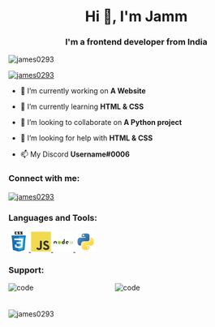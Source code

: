 <h1 align="center">Hi 👋, I'm Jamm</h1>
<h3 align="center">I'm a frontend developer from India</h3>

<p align="left"> <img src="https://komarev.com/ghpvc/?username=james0293&label=Profile%20views&color=0e75b6&style=flat" alt="james0293" /> </p>

<p align="left"> <a href="https://github.com/ryo-ma/github-profile-trophy"><img src="https://github-profile-trophy.vercel.app/?username=james0293" alt="james0293" /></a> </p>

- 🔭 I’m currently working on **A Website**

- 🌱 I’m currently learning **HTML & CSS**

- 👯 I’m looking to collaborate on **A Python project**

- 🤝 I’m looking for help with **HTML & CSS**

- 📫 My Discord **Username#0006**

<h3 align="left">Connect with me:</h3>
<p align="left">
<a href="https://dev.to/james0293" target="blank"><img align="center" src="https://raw.githubusercontent.com/rahuldkjain/github-profile-readme-generator/master/src/images/icons/Social/devto.svg" alt="james0293" height="30" width="40" /></a>
</p>

<h3 align="left">Languages and Tools:</h3>
<p align="left"> <a href="https://www.w3schools.com/css/" target="_blank" rel="noreferrer"> <img src="https://raw.githubusercontent.com/devicons/devicon/master/icons/css3/css3-original-wordmark.svg" alt="css3" width="40" height="40"/> </a> <a href="https://developer.mozilla.org/en-US/docs/Web/JavaScript" target="_blank" rel="noreferrer"> <img src="https://raw.githubusercontent.com/devicons/devicon/master/icons/javascript/javascript-original.svg" alt="javascript" width="40" height="40"/> </a> <a href="https://nodejs.org" target="_blank" rel="noreferrer"> <img src="https://raw.githubusercontent.com/devicons/devicon/master/icons/nodejs/nodejs-original-wordmark.svg" alt="nodejs" width="40" height="40"/> </a> <a href="https://www.python.org" target="_blank" rel="noreferrer"> <img src="https://raw.githubusercontent.com/devicons/devicon/master/icons/python/python-original.svg" alt="python" width="40" height="40"/> </a> </p>

<h3 align="left">Support:</h3>
<p><a href="https://www.buymeacoffee.com/code"> <img align="left" src="https://cdn.buymeacoffee.com/buttons/v2/default-yellow.png" height="50" width="210" alt="code" /></a><a href="https://ko-fi.com/code"> <img align="left" src="https://cdn.ko-fi.com/cdn/kofi3.png?v=3" height="50" width="210" alt="code" /></a></p><br><br>

<p><img align="center" src="https://github-readme-stats.vercel.app/api/top-langs?username=james0293&show_icons=true&locale=en&layout=compact" alt="james0293" /></p>
